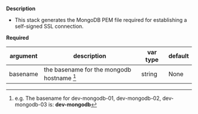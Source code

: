 **Description**

 - This stack generates the MongoDB PEM file required for establishing a self-signed SSL connection.

**Required**

| argument      | description                                | var type | default      |
| ------------- |--------------------------------------------| -------- | ------------ |
| basename   | the basename for the mongodb hostname [^1] | string   | None         |

[^1]: e.g. The basename for dev-mongodb-01, dev-mongodb-02, dev-mongodb-03 is: __dev-mongodb__
